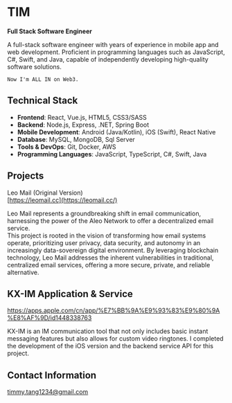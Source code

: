 # TIM

**Full Stack Software Engineer**

A full-stack software engineer with years of experience in mobile app and web development. Proficient in programming languages such as JavaScript, C#, Swift, and Java, capable of independently developing high-quality software solutions.

    Now I'm ALL IN on Web3.

## Technical Stack    

-   **Frontend**: React, Vue.js, HTML5, CSS3/SASS
-   **Backend**: Node.js, Express, .NET, Spring Boot
-   **Mobile Development**: Android (Java/Kotlin), iOS (Swift), React Native
-   **Database**: MySQL, MongoDB, Sql Server
-   **Tools & DevOps**: Git, Docker, AWS
-   **Programming Languages**: JavaScript, TypeScript, C#, Swift, Java         

          
              

## Projects

Leo Mail (Original Version)     
[https://leomail.cc](https://leomail.cc/)

Leo Mail represents a groundbreaking shift in email communication, harnessing the power of the Aleo Network to offer a decentralized email service.    
This project is rooted in the vision of transforming how email systems operate, prioritizing user privacy, data security, and autonomy in an increasingly data-sovereign digital environment. By leveraging blockchain technology, Leo Mail addresses the inherent vulnerabilities in traditional, centralized email services, offering a more secure, private, and reliable alternative.

## KX-IM Application & Service    

https://apps.apple.com/cn/app/%E7%BB%9A%E9%93%83%E9%80%9A%E8%AF%9D/id1448338763    

KX-IM is an IM communication tool that not only includes basic instant messaging features but also allows for custom video ringtones. I completed the development of the iOS version and the backend service API for this project.

## Contact Information    
[timmy.tang1234@gmail.com](mailto:timmy.tang1234@gmail.com)
